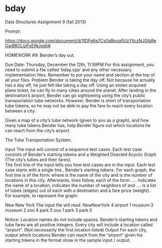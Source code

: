 # bday
Data Structures Assignment 9 (fall 2013) 

Prompt:

https://docs.google.com/document/d/1fDFg6a7Cs0aBpoa5UzYllczNJGjbReGwBROLlzPxE9k/edit#

HOMEWORK #9:
Bender’s day out.

Due Date:  Thursday, December the 12th, 11:59PM
For this assignment, you need to submit a file called ‘bday.cpp’ and any other necessary implementation files. Remember to put your name and section at the top of all your files.
Problem
Bender is taking the day off. Not because he actually has a day off, he just felt like taking a day off. Using an stolen acquired plane ticket, he can fly to many cities around the planet. After landing in the destination’s airport, Bender can go sightseeing using the city’s public transportation tube networks. However, Bender is short of transportation tube tokens, so he may not be able to pay the fare to reach every location between a city.

Given a map of a city’s tube network (given to you as a graph), and how many tube tokens Bender has, help Bender figure out which locations he can reach from the city’s airport.
 

The Tube Transportation System.


Input
The input will consist of a sequence test cases.  Each test case consists of Bender’s starting tokens and a Weighted Directed Acyclic Graph (The city’s tubes and their fares).  
The first line of the input tells you how test cases are in the input. 
Each test case starts with a single line <T>, Bender’s starting tokens.
For each graph, the first line is of the form:
	<name> <N>
where <name> is the name of the city and <N> is the number of locations in this city.
Afterwards, <N> lines follow, each of the form:
	<location> <K> <loc1> <w1> <loc2> <w2> …. <locK> <wK>
<location> indicates the name of a location, <K> indicates the number of neighbors of <location>  and <loc1><w1> <loc2><w2> …. <locK><wK> is a list of tubes (edges) out of <location> each with a destination <locX> and a fare price (weight) <wX>.
For example, to represent the graph:

New New York
The input file will read:
	NewNewYork 4
	airport 1 museum 3
	museum 2 zoo 4 park 5
	zoo 1 park 3
	park 0

Notice: 
Location names do not include spaces. 
Bender’s starting tokens and tube fares are all positive Integers.
Every city will include a location called “airport”. (Not necessarily the first location listed)
Output
For each city, output which locations Bender can reach from the “airport” given his starting tokens in the format show in the sample input / output.
